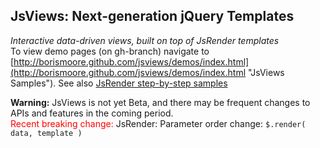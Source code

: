 ## JsViews: Next-generation jQuery Templates
_Interactive data-driven views, built on top of JsRender templates_<br/>
To view demo pages (on gh-branch) navigate to [http://borismoore.github.com/jsviews/demos/index.html](http://borismoore.github.com/jsviews/demos/index.html "JsViews Samples").
See also [JsRender step-by-step samples](http://borismoore.github.com/jsrender/demos/index.html)

**Warning:** JsViews is not yet Beta, and there may be frequent changes to APIs and features in the coming period.<br/>
<font color="red">Recent breaking change:</font> JsRender: Parameter order change: `$.render( data, template )`
